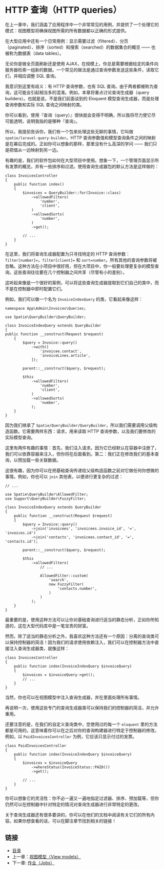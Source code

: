 # HTTP 查询（HTTP queries）

在上一章中，我们涵盖了应用程序中一个非常常见的用例，并提供了一个处理它的模式：视图模型将确保视图所需的所有数据都以正确的形式提供。

在大型应用中还有一个日常用例：显示需要过滤（filtered）、分页（paginated）、排序（sorted）和搜索（searched）的数据集合的概览 —— 也被称为数据表（data tables）。

无论你是做全页面刷新还是使用 AJAX，在规模上，你总是需要根据给定的条件向服务器检索一组新的数据。一个常见的做法是通过查询参数发送这些条件，读取它们，并相应调整 SQL 查询。

我意识到这里有歧义：有 HTTP 查询参数，也有 SQL 查询。由于两者都被称为查询，这可能会引起相当多的混淆。例如，本章将重点讨论查询生成器（query builders）。也就是说，不是我们前面谈到的 Eloquent 模型查询生成器，而是处理查询参数和实际 SQL 查询之间映射的类。

你可以看到，使用『查询（query）』很快就会变得不明确，所以我将尽力使它尽可能透明，说明我指的是哪种『查询』。

所以，我提前告诉你，我们有一个包来处理这些无聊的事情，它叫做 `spatie/laravel-query-builder`。HTTP 查询参数值和模型查询条件之间的映射是在幕后完成的。正如你可以想象的那样，那里没有什么高深的学问 —— 我们只是把值从一边映射到另一边。

有趣的是，我们的软件包如何在大型项目中使用。想象一下，一个管理页面显示所有发票的概览，并有一些排序和过滤。使用查询生成器包的默认方法是这样做的：

```
class InvoicesController
{
    public function index()
    {
        $invoices = QueryBuilder::for(Invoice::class)
            ->allowedFilters(
                'number',
                'client',
            )
            ->allowedSorts(
                'number',
            )
            ->get();

        // ...
    }
}
```

在这里，我们将查询生成器配置为只寻找特定的 HTTP 查询参数：`filter[number]=`，`filter[client]=` 和 `sort=number`。所有其他的查询参数将被忽略。这种方法在小项目中很好用，但在大项目中，你一般要处理更复杂的模型查询。这些查询往往要在几个控制器之间共享（尽管有小的差别）。

这听起来像是一个很好的案例，可以将这些查询生成器提取到它们自己的类中，而不是在控制器中即时配置它们。

例如，我们可以做一个名为 `InvoiceIndexQuery` 的类，它看起来像这样：

```
namespace App\Admin\Invoices\Queries;

use Spatie\QueryBuilder\QueryBuilder;

class InvoiceIndexQuery extends QueryBuilder
{
public function __construct(Request $request)
    {
        $query = Invoice::query()
            ->with([
                'invoicee.contact',
                'invoiceLines.article',
            ]);

        parent::__construct($query, $request);

        $this
            ->allowedFilters(
                'number',
                'client',
            )
            ->allowedSorts(
                'number',
            );
    }
}
```

因为我们继承了 `Spatie/QueryBuilder/QueryBuilder`，所以我们需要调用父级构造函数。它需要两样东西：请求，用来读取 HTTP 查询参数，以及我们要修改的实际模型查询。

这里有两件有趣的事情：首先，我们注入请求。因为它已经默认在容器中注册了，我们可以依靠容器来注入，但你将在后面看到。第二：我们正在修改我们的基本查询，以预加载一些关联数据。

这很有趣，因为你可以在把基础查询传递给父级构造函数之前对它做任何你想做的事情。例如，你也可以 `join` 其他表，以便进行更复杂的过滤：

```
// ...

use Spatie\QueryBuilder\AllowedFilter;
use Support\QueryBuilder\FuzzyFilter;

class InvoiceIndexQuery extends QueryBuilder
{
    public function __construct(Request $request)
    {
        $query = Invoice::query()
            ->join('invoicees', 'invoicees.invoice_id', '=', 'invoices.id')
            ->join('contacts', 'invoicees.contact_id', '=', 'contacts.id');

        parent::__construct($query, $request);

        $this
            ->allowedFilters(
                // ...

                AllowedFilter::custom(
                    'search',
                    new FuzzyFilter(
                        'contacts.number',
                    )
                )
            );
    }
}
```

最重要的是，使用这种方法可以让你对基础查询进行适当的静态分析，正如你所知道的，这在大型代码库中是一笔宝贵的财富。

然而，除了适当的静态分析之外，我喜欢这种方法还有一个原因：分离的查询类可以保持控制器的简洁！因为我们的请求使用依赖注入，我们可以在控制器方法中直接注入查询生成器类，就像这样：

```
class InvoicesController
{
    public function index(InvoiceIndexQuery $invoiceQuery)
    {
        $invoices = $invoiceQuery->get();
        // ...
    }
}
```

当然，你也可以在视图模型中注入查询生成器，并在里面处理所有事情。

再说明一次，使用这些专门的查询生成器类可以保持我们的控制器的简洁，并允许重用。

还要注意的是，在我们的自定义查询类中，您使用过的每一个 `eloquent` 里的方法都是可用的。这意味着你可以在之后对你的查询构建器进行特定于控制器的修改。例如，以 `PaidInvoicesController` 为例，它应该只显示付过的发票。

```
class PaidInvoicesController
{
    public function index(InvoiceIndexQuery $invoiceQuery)
    {
        $invoices = $invoiceQuery
            ->whereStatus(InvoiceStatus::PAID())
            ->get();

        // ...
    }
}
```

你可以想象它的灵活性：你不必一遍又一遍地指定过滤器、排序、预加载等，但你仍然可以在控制器中针对特定的情况对查询生成器进行非常特定的更改。

关于查询生成器还有很多要讲的，你可以在他们的文档中阅读有关它们的所有内容。如果你想查看的话，可以在脚注章节找到相关的链接！

## 链接

- [目录](../README.md)
- 上一章：[视图模型（View models）](0x10.md)
- 下一章: [作业（Jobs）](0x12.md)
